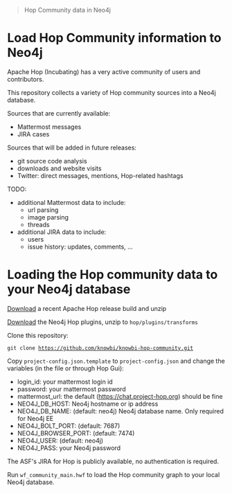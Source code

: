 > Hop Community data in Neo4j

# Load Hop Community information to Neo4j

Apache Hop (Incubating) has a very active community of users and contributors.

This repository collects a variety of Hop community sources into a Neo4j database. 

Sources that are currently available: 
* Mattermost messages 
* JIRA cases 

Sources that will be added in future releases: 
* git source code analysis
* downloads and website visits
* Twitter: direct messages, mentions, Hop-related hashtags 

TODO: 
* additional Mattermost data to include:  
  * url parsing
  * image parsing
  * threads 
* additional JIRA data to include:
  * users
  * issue history: updates, comments, ...   


# Loading the Hop community data to your Neo4j database 

[Download](https://hop.apache.org/download/download/) a recent Apache Hop release build and unzip   

[Download](https://github.com/mattcasters/hop-neo4j/releases) the Neo4j Hop plugins, unzip to `hop/plugins/transforms`

Clone this repository: 

<code>git clone https://github.com/knowbi/knowbi-hop-community.git</code>

Copy `project-config.json.template` to `project-config.json` and change the variables (in the file or through Hop Gui): 

* login_id: your mattermost login id 
* password: your mattermost password
* mattermost_url: the default (https://chat.project-hop.org) should be fine 
* NEO4J_DB_HOST: Neo4j hostname or ip address
* NEO4J_DB_NAME: (default: neo4j) Neo4j database name. Only required for Neo4j EE  
* NEO4J_BOLT_PORT: (default: 7687)
* NEO4J_BROWSER_PORT: (default: 7474)
* NEO4J_USER: (default: neo4j)  
* NEO4J_PASS: your Neo4j password

The ASF's JIRA for Hop is publicly available, no authentication is required. 

Run `wf_community_main.hwf` to load the Hop community graph to your local Neo4j database. 